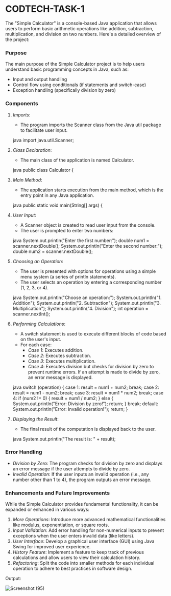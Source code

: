 # CODTECH-TASK-1

The "Simple Calculator" is a console-based Java application that allows users to perform basic arithmetic operations like addition, subtraction, multiplication, and division on two numbers. Here's a detailed overview of the project:

### Purpose

The main purpose of the Simple Calculator project is to help users understand basic programming concepts in Java, such as:
- Input and output handling
- Control flow using conditionals (if statements and switch-case)
- Exception handling (specifically division by zero)

### Components

1. *Imports*:
   - The program imports the Scanner class from the Java util package to facilitate user input.

   java
   import java.util.Scanner;
   

2. *Class Declaration*:
   - The main class of the application is named Calculator.

   java
   public class Calculator {
   

3. *Main Method*:
   - The application starts execution from the main method, which is the entry point in any Java application.

   java
   public static void main(String[] args) {
   

4. *User Input*:
   - A Scanner object is created to read user input from the console.
   - The user is prompted to enter two numbers:

   java
   System.out.println("Enter the first number:");
   double num1 = scanner.nextDouble();
   System.out.println("Enter the second number:");
   double num2 = scanner.nextDouble();
   

5. *Choosing an Operation*:
   - The user is presented with options for operations using a simple menu system (a series of println statements).
   - The user selects an operation by entering a corresponding number (1, 2, 3, or 4).

   java
   System.out.println("Choose an operation:");
   System.out.println("1. Addition");
   System.out.println("2. Subtraction");
   System.out.println("3. Multiplication");
   System.out.println("4. Division");
   int operation = scanner.nextInt();
   

6. *Performing Calculations*:
   - A switch statement is used to execute different blocks of code based on the user's input.
   - For each case:
     - *Case 1*: Executes addition.
     - *Case 2*: Executes subtraction.
     - *Case 3*: Executes multiplication.
     - *Case 4*: Executes division but checks for division by zero to prevent runtime errors. If an attempt is made to divide by zero, an error message is displayed.

   java
   switch (operation) {
       case 1:
           result = num1 + num2;
           break;
       case 2:
           result = num1 - num2;
           break;
       case 3:
           result = num1 * num2;
           break;
       case 4:
           if (num2 != 0) {
               result = num1 / num2;
           } else {
               System.out.println("Error: Division by zero!");
               return;
           }
           break;
       default:
           System.out.println("Error: Invalid operation!");
           return;
   }
   

7. *Displaying the Result*:
   - The final result of the computation is displayed back to the user.

   java
   System.out.println("The result is: " + result);
   

### Error Handling

- *Division by Zero*: The program checks for division by zero and displays an error message if the user attempts to divide by zero.
- *Invalid Operation*: If the user inputs an invalid operation (i.e., any number other than 1 to 4), the program outputs an error message.

### Enhancements and Future Improvements

While the Simple Calculator provides fundamental functionality, it can be expanded or enhanced in various ways:

1. *More Operations*: Introduce more advanced mathematical functionalities like modulus, exponentiation, or square roots.
2. *Input Validation*: Add error handling for non-numerical inputs to prevent exceptions when the user enters invalid data (like letters).
3. *User Interface*: Develop a graphical user interface (GUI) using Java Swing for improved user experience.
4. *History Feature*: Implement a feature to keep track of previous calculations and allow users to view their calculation history.
5. *Refactoring*: Split the code into smaller methods for each individual operation to adhere to best practices in software design.

Output:

![Screenshot (95)](https://github.com/user-attachments/assets/c62da938-68a2-41b0-8be5-68bceee8da44)
